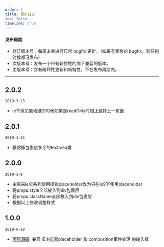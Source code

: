 ```yaml
---
order: 4
title: 更新日志
toc: false
timeline: true
---
```


#### 发布周期

* 修订版本号：每周末会进行日常 bugfix 更新。（如果有紧急的 bugfix，则任何时候都可发布）
* 次版本号：发布一个带有新特性的向下兼容的版本。
* 主版本号：含有破坏性更新和新特性，不在发布周期内。

---
## 2.0.2

`2019-3-13`

* ie下添加退格键的时候如果是readOnly时阻止跳转上一页面

## 2.0.1

`2019-1-15`

* 移除掉包裹层多余的textarea类

## 2.0.0

`2019-1-8`

* 由原来ie全系列使用模拟placeholder改为只在ie9下使用placeholder
* 将props.style全部放入到div包裹层
* 将props.className全部放入到div包裹层
* 根据以上修改调整样式

## 1.0.0

`2018-6-19`

* [项目源码](http://git.sdp.nd/component-h5/nd-input), 兼容 IE浏览器placeholder 和 composition事件处理 的输入框
